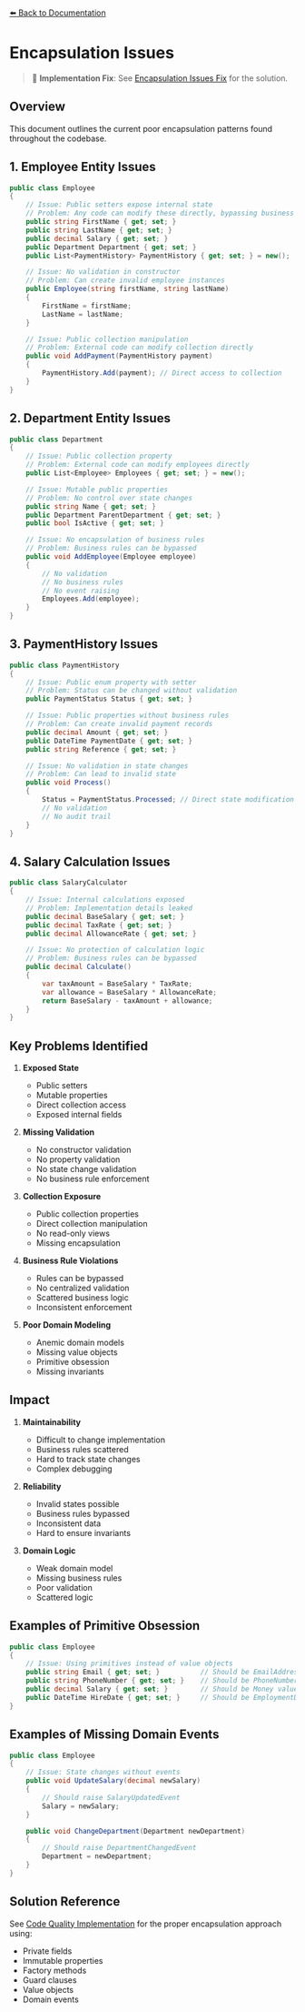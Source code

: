 [⬅️ Back to Documentation](../../../README.md)

# Encapsulation Issues

> 🔧 **Implementation Fix**: See [Encapsulation Issues Fix](../CurrentStateIssues/encapsulation-issues-fix.md) for the solution.

## Overview
This document outlines the current poor encapsulation patterns found throughout the codebase.

## 1. Employee Entity Issues

```csharp
public class Employee
{
    // Issue: Public setters expose internal state
    // Problem: Any code can modify these directly, bypassing business rules
    public string FirstName { get; set; }
    public string LastName { get; set; }
    public decimal Salary { get; set; }
    public Department Department { get; set; }
    public List<PaymentHistory> PaymentHistory { get; set; } = new();

    // Issue: No validation in constructor
    // Problem: Can create invalid employee instances
    public Employee(string firstName, string lastName)
    {
        FirstName = firstName;
        LastName = lastName;
    }

    // Issue: Public collection manipulation
    // Problem: External code can modify collection directly
    public void AddPayment(PaymentHistory payment)
    {
        PaymentHistory.Add(payment); // Direct access to collection
    }
}
```

## 2. Department Entity Issues

```csharp
public class Department
{
    // Issue: Public collection property
    // Problem: External code can modify employees directly
    public List<Employee> Employees { get; set; } = new();

    // Issue: Mutable public properties
    // Problem: No control over state changes
    public string Name { get; set; }
    public Department ParentDepartment { get; set; }
    public bool IsActive { get; set; }

    // Issue: No encapsulation of business rules
    // Problem: Business rules can be bypassed
    public void AddEmployee(Employee employee)
    {
        // No validation
        // No business rules
        // No event raising
        Employees.Add(employee);
    }
}
```

## 3. PaymentHistory Issues

```csharp
public class PaymentHistory
{
    // Issue: Public enum property with setter
    // Problem: Status can be changed without validation
    public PaymentStatus Status { get; set; }

    // Issue: Public properties without business rules
    // Problem: Can create invalid payment records
    public decimal Amount { get; set; }
    public DateTime PaymentDate { get; set; }
    public string Reference { get; set; }

    // Issue: No validation in state changes
    // Problem: Can lead to invalid state
    public void Process()
    {
        Status = PaymentStatus.Processed; // Direct state modification
        // No validation
        // No audit trail
    }
}
```

## 4. Salary Calculation Issues

```csharp
public class SalaryCalculator
{
    // Issue: Internal calculations exposed
    // Problem: Implementation details leaked
    public decimal BaseSalary { get; set; }
    public decimal TaxRate { get; set; }
    public decimal AllowanceRate { get; set; }

    // Issue: No protection of calculation logic
    // Problem: Business rules can be bypassed
    public decimal Calculate()
    {
        var taxAmount = BaseSalary * TaxRate;
        var allowance = BaseSalary * AllowanceRate;
        return BaseSalary - taxAmount + allowance;
    }
}
```

## Key Problems Identified

1. **Exposed State**
   - Public setters
   - Mutable properties
   - Direct collection access
   - Exposed internal fields

2. **Missing Validation**
   - No constructor validation
   - No property validation
   - No state change validation
   - No business rule enforcement

3. **Collection Exposure**
   - Public collection properties
   - Direct collection manipulation
   - No read-only views
   - Missing encapsulation

4. **Business Rule Violations**
   - Rules can be bypassed
   - No centralized validation
   - Scattered business logic
   - Inconsistent enforcement

5. **Poor Domain Modeling**
   - Anemic domain models
   - Missing value objects
   - Primitive obsession
   - Missing invariants

## Impact

1. **Maintainability**
   - Difficult to change implementation
   - Business rules scattered
   - Hard to track state changes
   - Complex debugging

2. **Reliability**
   - Invalid states possible
   - Business rules bypassed
   - Inconsistent data
   - Hard to ensure invariants

3. **Domain Logic**
   - Weak domain model
   - Missing business rules
   - Poor validation
   - Scattered logic

## Examples of Primitive Obsession

```csharp
public class Employee
{
    // Issue: Using primitives instead of value objects
    public string Email { get; set; }          // Should be EmailAddress value object
    public string PhoneNumber { get; set; }    // Should be PhoneNumber value object
    public decimal Salary { get; set; }        // Should be Money value object
    public DateTime HireDate { get; set; }     // Should be EmploymentDate value object
}
```

## Examples of Missing Domain Events

```csharp
public class Employee
{
    // Issue: State changes without events
    public void UpdateSalary(decimal newSalary)
    {
        // Should raise SalaryUpdatedEvent
        Salary = newSalary;
    }

    public void ChangeDepartment(Department newDepartment)
    {
        // Should raise DepartmentChangedEvent
        Department = newDepartment;
    }
}
```

## Solution Reference
See [Code Quality Implementation](../code-quality-implementation.md) for the proper encapsulation approach using:
- Private fields
- Immutable properties
- Factory methods
- Guard clauses
- Value objects
- Domain events